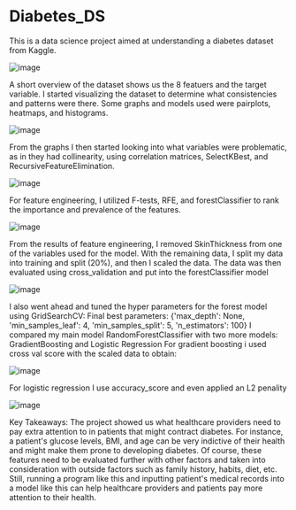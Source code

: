 # Diabetes_DS
This is a data science project aimed at understanding a diabetes dataset from Kaggle.

![image](https://github.com/user-attachments/assets/f4f65538-3151-482d-897e-726de65b40e0)

A short overview of the dataset shows us the 8 featuers and the target variable. 
I started visualizing the dataset to determine what consistencies and patterns were there. Some graphs and models used were pairplots, heatmaps, and histograms.

![image](https://github.com/user-attachments/assets/72abb6be-17df-4d53-9bb2-28ef68e09ef9)

From the graphs I then started looking into what variables were problematic, as in they had collinearity, using correlation matrices, SelectKBest, and RecursiveFeatureElimination.

![image](https://github.com/user-attachments/assets/4f2a5fb4-738b-4107-b50f-093c82de6a5b)

For feature engineering, I utilized F-tests, RFE, and forestClassifier to rank the importance and prevalence of the features.

![image](https://github.com/user-attachments/assets/e1bcfb53-fdcb-48bb-bffa-6631c0d8e1b4)

From the results of feature engineering, I removed SkinThickness from one of the variables used for the model. With the remaining data, I split my data into training and split (20%), and then I scaled the data.
The data was then evaluated using cross_validation and put into the forestClassifier model

![image](https://github.com/user-attachments/assets/095cd6f6-5441-4c2f-8b88-7522cf723224)

I also went ahead and tuned the hyper parameters for the forest model using GridSearchCV:
Final best parameters:  {'max_depth': None, 'min_samples_leaf': 4, 'min_samples_split': 5, 'n_estimators': 100}
I compared my main model RandomForestClassifier with two more models: GradientBoosting and Logistic Regression
For gradient boosting i used cross val score with the scaled data to obtain:

![image](https://github.com/user-attachments/assets/d4598463-4f23-48e4-8b70-51b840e2ed1b)

For logistic regression I use accuracy_score and even applied an L2 penality 

![image](https://github.com/user-attachments/assets/8182bbea-36da-474c-8884-7946172f88e7)

Key Takeaways:
The project showed us what healthcare providers need to pay extra attention to in patients that might contract diabetes. 
For instance, a patient's glucose levels, BMI, and age can be very indictive of their health and might make them prone to developing diabetes. Of course, these features need to be evaluated further with other factors and taken into consideration with outside factors such as family history, habits, diet, etc. Still, running a program like this and inputting patient's medical records into a model like this can help healthcare providers and patients pay more attention to their health. 
